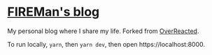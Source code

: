 # [FIREMan's blog](https://nvdai2401.github.io/)

My personal blog where I share my life. Forked from [OverReacted](https://github.com/gaearon/overreacted.io). 

To run locally, `yarn`, then `yarn dev`, then open https://localhost:8000.